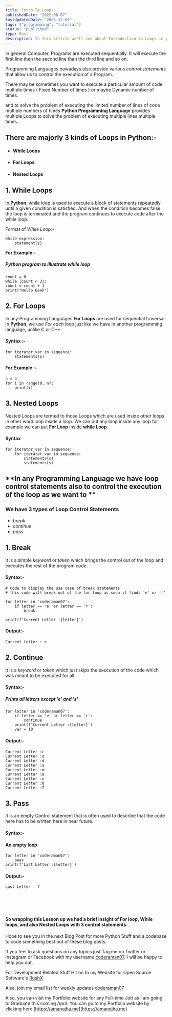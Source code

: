```yaml
---
title: Intro To Loops
publishedDate: "2022-08-07"
lastUpdatedDate: "2023-12-09"
tags: ["programming", "tutorial"]
status: "published"
type: Post
description: In this article we'll see about Introduction to Loops in prgraming language
---
```


In general Computer, Programs are executed sequentially. It will execute the first line then the second line than the third line and so on.

Programming Languages nowadays also provide various _control statements_ that allow us to control the execution of a Program.

There may be sometimes you want to execute a particular amount of code multiple times ( Fixed Number of times ) or maybe Dynamic number of times.

and to solve the problem of executing the limited number of lines of code multiple numbers of times **Python Programming Language** provides multiple Loops to solve the problem of executing multiple lines multiple times.

## There are majorly 3 kinds of Loops in Python:-

- #### **While Loops**
- #### **For Loops**
- #### **Nested Loops**

## 1. While Loops

In **Python**, while loop is used to execute a block of statements repeatedly until a given condition is satisfied. And when the condition becomes false the loop is terminated and the program continues to execute code after the while loop.

Format of _While Loop_:-

```
while expression:
    statement(s)
```

**For Example:-**

##### Python program to illustrate while loop

```
count = 0
while (count < 3):
count = count + 1
print("Hello Geek")
```

## 2. For Loops

In any Programming Languages **For Loops** are used for sequential traversal. In **Python**, we use _For each_ loop just like we have in another programming language, unlike C or C++.

#### Syntax :-

```
for iterator_var in sequence:
    statements(s)
```

#### For Example :-

```
n = 4
for i in range(0, n):
	print(i)
```

## 3. Nested Loops

Nested Loops are termed to those Loops which are used inside other loops in other word loop inside a loop. We can put any loop inside any loop for example we can put **For Loop** inside **while Loop**.

#### Syntax

```
for iterator_var in sequence:
	for iterator_var in sequence:
		statements(s)
		statements(s)
```

## **In any Programming Language we have loop control statements also to control the execution of the loop as we want to **

### We have 3 types of Loop Control Statements

- _break_
- _continue_
- _pass_

## 1. Break

It is a simple _keyword_ or _token_ which brings the control out of the loop and executes the rest of the program code.

#### Syntax:-

```
# Code to display the use case of break statements
# this code will break out of the for loop as soon it finds 'e' or 'r'

for letter in 'coderaman07':
	if letter == 'e' or letter == 'r':
		break

print(f'Current Letter :{letter}')
```

#### Output:-

```
Current Letter : e
```

## 2. Continue

It is a _keyword_ or _token_ which just skips the execution of the code which was meant to be executed for all.

#### Syntax:-

##### Prints all letters except 'e' and 's'

```
for letter in 'coderaman07':
	if letter == 'e' or letter == 'r':
		continue
	print(f'Current Letter :{letter}')
	var = 10
```

#### Output:-

```
Current Letter :c
Current Letter :o
Current Letter :d
Current Letter :a
Current Letter :m
Current Letter :a
Current Letter :n
Current Letter :0
Current Letter :7
```

## 3. Pass

It is an empty Control statement that is often used to describe that the code here has to be written here in near future.

#### Syntax:-

#### An empty loop

```
for letter in 'coderaman07':
	pass
print(f'Last Letter :{letter}')
```

#### Output:-

```
Last Letter : 7
```

<br /><br /><br />

#### So wrapping this Lesson up we had a brief insight of For loop, While loops, and also Nested Loops with 3 control statements.

Hope to see you in the next Blog Post for more Python Stuff and a codebase to code something best out of these blog posts.

If you feel to ask questions on any topics just Tag me on Twitter or Instagram or Facebook with my username [coderaman07](https://linktr.ee/coderaman07). I will be happy to help you out.

For Development Related Stuff Hit on to my Website for Open Source Software's [RushX](https://rushx.pythonanywhere.com)

Also, join my email list for weekly updates [coderaman07](https://coderaman07.ck.page)

Also, you can visit my Portfolio website for any Full-time Job as I am going to Graduate this coming April. You can go to my Portfolio website by clicking here [https://amanojha.me](https://amanojha.me)
